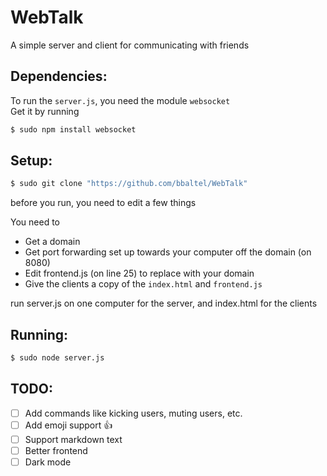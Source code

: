 # WebTalk
A simple server and client for communicating with friends

## Dependencies:

To run the <code>server.js</code>, you need the module <code>websocket</code>  
Get it by running
```bash
$ sudo npm install websocket
```

## Setup:
```bash
$ sudo git clone "https://github.com/bbaltel/WebTalk"
```

before you run, you need to edit a few things  

You need to

- Get a domain
- Get port forwarding set up towards your computer off the domain (on 8080)
- Edit frontend.js (on line 25) to replace with your domain
- Give the clients a copy of the <code>index.html</code> and <code>frontend.js</code>

run server.js on one computer for the server, and index.html for the clients

## Running:

```bash
$ sudo node server.js
```

## TODO:
- [ ] Add commands like kicking users, muting users, etc.
- [ ] Add emoji support :+1:
- [ ] Support markdown text
- [ ] Better frontend
- [ ] Dark mode